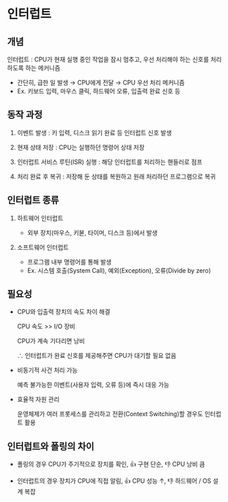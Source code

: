 # 인터럽트

## 개념

인터럽트 : CPU가 현재 실행 중인 작업을 잠시 멈추고, 우선 처리해야 하는 신호를 처리하도록 하는 메커니즘

- 간단히, 급한 일 발생 → CPU에게 전달 → CPU 우선 처리 메커니즘
- Ex. 키보드 입력, 마우스 클릭, 하드웨어 오류, 입출력 완료 신호 등

## 동작 과정

1. 이벤트 발생 : 키 입력, 디스크 읽기 완료 등 인터럽트 신호 발생

2. 현재 상태 저장 : CPU는 실행하던 명령어 상태 저장

3. 인터럽트 서비스 루틴(ISR) 실행 : 해당 인터럽트를 처리하는 핸들러로 점프

4. 처리 완료 후 복귀 : 저장해 둔 상태를 복원하고 원래 처리하던 프로그램으로 복귀

## 인터럽트 종류

1. 하트웨어 인터럽트
    - 외부 장치(마우스, 키볻, 타이머, 디스크 등)에서 발생

2. 소프트웨어 인터럽트
    - 프로그램 내부 명령어를 통해 발생
    - Ex. 시스템 호출(System Call), 예외(Exception), 오류(Divide by zero)

## 필요성

- CPU와 입출력 장치의 속도 차이 해결

    CPU 속도 >> I/O 장비

    CPU가 계속 기다리면 낭비 

    ∴ 인터럽트가 완료 신호를 제공해주면 CPU가 대기할 필요 없음

- 비동기적 사건 처리 가능

    예측 불가능한 이벤트(사용자 입력, 오류 등)에 즉시 대응 가능

- 효율적 자원 관리

    운영체제가 여러 프롯세스를 관리하고 전환(Context Switching)할 경우도 인터럽트 활용

## 인터럽트와 폴링의 차이

- 폴링의 경우 CPU가 주기적으로 장치를 확인, 👍 구현 단순, 👎 CPU 낭비 큼

- 인터럽트의 경우 장치가 CPU에 직접 알림, 👍 CPU 성능 ↑, 👎 하드웨어 / OS 설계 복잡